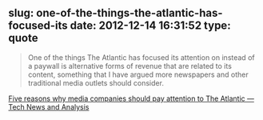 slug: one-of-the-things-the-atlantic-has-focused-its
date: 2012-12-14 16:31:52
type: quote
---

> One of the things The Atlantic has focused its attention on instead of a paywall is alternative forms of revenue that are related to its content, something that I have argued more newspapers and other traditional media outlets should consider.

[Five reasons why media companies should pay attention to The Atlantic — Tech News and Analysis](http://gigaom.com/2012/09/27/five-reasons-why-media-companies-should-pay-attention-to-the-atlantic/)
